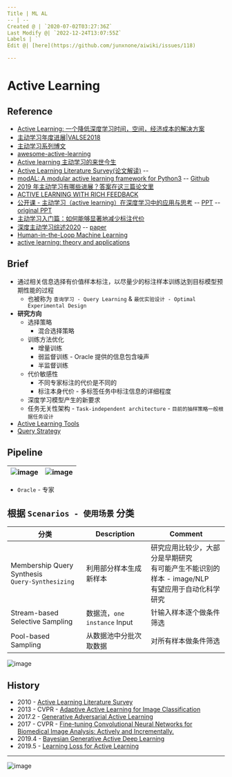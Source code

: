 ```yaml
---
Title | ML AL
-- | --
Created @ | `2020-07-02T03:27:36Z`
Last Modify @| `2022-12-24T13:07:55Z`
Labels | ``
Edit @| [here](https://github.com/junxnone/aiwiki/issues/118)

---
```

# Active Learning

## Reference
- [Active Learning: 一个降低深度学习时间，空间，经济成本的解决方案](https://www.jianshu.com/p/42801f031cfa)
- [主动学习年度进展|VALSE2018](https://zhuanlan.zhihu.com/p/38029108)
- [主动学习系列博文](https://blog.csdn.net/Houchaoqun_XMU/article/details/80146710)
- [awesome-active-learning](https://github.com/yongjin-shin/awesome-active-learning)
- [Active learning 主动学习的来世今生](https://blog.csdn.net/Jinpeijie217/article/details/80707978)
- [Active Learning Literature Survey(论文解读)](https://zhuanlan.zhihu.com/p/88722184) -- 
- [modAL: A modular active learning framework for Python3](https://modal-python.readthedocs.io/en/latest/) -- [Github](https://github.com/modAL-python/modAL)
- [2019 年主动学习有哪些进展？答案在这三篇论文里](https://www.chainnews.com/articles/149848536232.htm)
- [ACTIVE LEARNING WITH RICH FEEDBACK](http://mypages.iit.edu/~msharm11/publications/sharma-phdthesis17.pdf)
- [公开课 - 主动学习（active learning）在深度学习中的应用与思考](https://mooc.yanxishe.com/open/course/487) -- [PPT](https://github.com/junxnone/tech-io/files/4877650/0418.-.active.learning.pdf) -- [original PPT](https://www.yanxishe.com/resourceDetail/404)
- [主动学习入门篇：如何能够显著地减少标注代价](https://blog.csdn.net/Taobaojishu/article/details/108765109)
- [深度主动学习综述2020](https://blog.csdn.net/qq_21872981/article/details/108429810)  -- [paper](https://arxiv.org/pdf/2009.00236.pdf)
- [Human-in-the-Loop Machine Learning](https://livebook.manning.com/book/human-in-the-loop-machine-learning/welcome/v-9/)
- [active learning: theory and applications](http://www.robotics.stanford.edu/~stong/papers/tong_thesis.pdf)

## Brief
- 通过相关信息选择有价值样本标注，以尽量少的标注样本训练达到目标模型预期性能的过程
  - 也被称为 `查询学习 - Query Learning` & `最优实验设计 - Optimal Experimental Design`
- **研究方向**
  - 选择策略
    - 混合选择策略
  - 训练方法优化
    - 增量训练
    - 弱监督训练 - Oracle 提供的信息包含噪声
    - 半监督训练
  - 代价敏感性
    - 不同专家标注的代价是不同的
    - 标注本身代价 - 多标签任务中标注信息的详细程度
  - 深度学习模型产生的新要求
  - 任务无关性架构 - `Task-independent architecture` - `目前的抽样策略一般根据任务设计`
- [Active Learning Tools](/Active_Learning_Tools)
- [Query Strategy](/AL_Query_Strategy)


## Pipeline

![image](https://user-images.githubusercontent.com/2216970/86319136-59f2ec80-bc66-11ea-9467-d53fe444c1e8.png) | ![image](https://user-images.githubusercontent.com/2216970/86572687-d9a1f380-bfa5-11ea-8472-06c940db3c12.png) 
-- | --

- `Oracle` - 专家

## 根据 `Scenarios - 使用场景` 分类

分类 | Description | Comment
-- | -- | --
Membership Query Synthesis<br>`Query-Synthesizing` |  利用部分样本生成新样本 | 研究应用比较少，大部分是早期研究<br>有可能产生不能识别的样本 - image/NLP<br>有望应用于自动化科学研究
Stream-based Selective Sampling | 数据流，`one instance` Input | 针输入样本逐个做条件筛选
Pool-based Sampling | 从数据池中分批次取数据 | 对所有样本做条件筛选


![image](https://user-images.githubusercontent.com/2216970/86716131-7bcbe500-c053-11ea-9861-d7f63b37a397.png)



## History

- 2010 - [Active Learning Literature Survey](https://github.com/junxnone/tech-io/files/4863032/Active.Learning.Literature.Survey.pdf)
- 2013 - CVPR - [Adaptive Active Learning for Image Classification](https://www.cv-foundation.org/openaccess/content_cvpr_2013/papers/Li_Adaptive_Active_Learning_2013_CVPR_paper.pdf)
- 2017.2 - [Generative Adversarial Active Learning](https://arxiv.org/pdf/1702.07956v5.pdf)
- 2017 - CVPR - [Fine-tuning Convolutional Neural Networks for Biomedical Image Analysis: Actively and Incrementally.](https://openaccess.thecvf.com/content_cvpr_2017/papers/Zhou_Fine-Tuning_Convolutional_Neural_CVPR_2017_paper.pdf)
- 2019.4 - [Bayesian Generative Active Deep Learning](https://arxiv.org/pdf/1904.11643.pdf)
- 2019.5 - [Learning Loss for Active Learning](https://arxiv.org/pdf/1905.03677.pdf)  


---

![image](https://user-images.githubusercontent.com/2216970/95950707-a59d6080-0e27-11eb-8117-25b8b5ce7de4.png)

